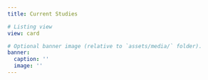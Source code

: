 ```yaml
---
title: Current Studies

# Listing view
view: card

# Optional banner image (relative to `assets/media/` folder).
banner:
  caption: ''
  image: ''
---
```


